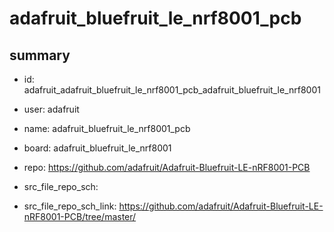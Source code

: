 # adafruit_bluefruit_le_nrf8001_pcb
 
## summary 
* id: adafruit_adafruit_bluefruit_le_nrf8001_pcb_adafruit_bluefruit_le_nrf8001
* user: adafruit
* name: adafruit_bluefruit_le_nrf8001_pcb
* board: adafruit_bluefruit_le_nrf8001
* repo: https://github.com/adafruit/Adafruit-Bluefruit-LE-nRF8001-PCB



* src_file_repo_sch: 
* src_file_repo_sch_link: https://github.com/adafruit/Adafruit-Bluefruit-LE-nRF8001-PCB/tree/master/




